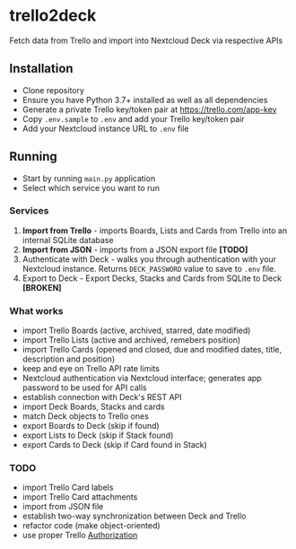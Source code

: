 # trello2deck
Fetch data from Trello and import into Nextcloud Deck via respective APIs

## Installation

- Clone repository
- Ensure you have Python 3.7+ installed as well as all dependencies
- Generate a private Trello key/token pair at https://trello.com/app-key
- Copy `.env.sample` to `.env` and add your Trello key/token pair
- Add your Nextcloud instance URL to `.env` file


## Running

- Start by running `main.py` application
- Select which service you want to run

### Services

 1. __Import from Trello__ - imports Boards, Lists and Cards from Trello into an internal SQLite database
 2. __Import from JSON__ - imports from a JSON export file **[TODO]**
 3. Authenticate with Deck - walks you through authentication with your Nextcloud instance. Returns `DECK_PASSWORD` value to save to `.env` file.
 4. Export to Deck - Export Decks, Stacks and Cards from SQLite to Deck **[BROKEN]**


 ### What works
- import Trello Boards (active, archived, starred, date modified)
- import Trello Lists (active and archived, remebers position)
- import Trello Cards (opened and closed, due and modified dates, title, description and position)
- keep and eye on Trello API rate limits
- Nextcloud authentication via Nextcloud interface; generates app password to be used for API calls
- establish connection with Deck's REST API
- import Deck Boards, Stacks and cards
- match Deck objects to Trello ones
- export Boards to Deck (skip if found)
- export Lists to Deck (skip if Stack found)
- export Cards to Deck (skip if Card found in Stack)



 ### TODO
 - import Trello Card labels
 - import Trello Card attachments
 - import from JSON file
 - establish two-way synchronization between Deck and Trello
 - refactor code (make object-oriented)
 - use proper Trello [Authorization](https://developer.atlassian.com/cloud/trello/guides/rest-api/authorization)
